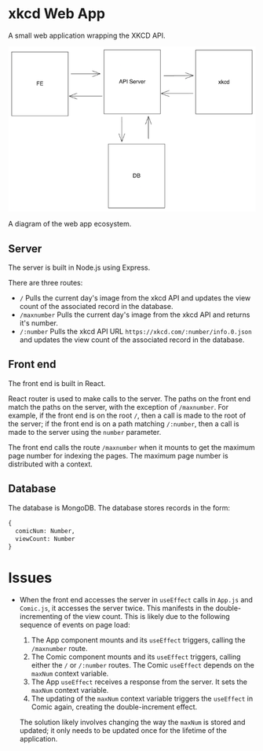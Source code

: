 # xkcd Web App

A small web application wrapping the XKCD API.

![Diagram](readme-assets/image.png)

A diagram of the web app ecosystem.

## Server

The server is built in Node.js using Express.

There are three routes:
 - `/` Pulls the current day's image from the xkcd API and updates the view count of the associated record in the database.
 - `/maxnumber` Pulls the current day's image from the xkcd API and returns it's number.
 - `/:number` Pulls the xkcd API URL `https://xkcd.com/:number/info.0.json` and updates the view count of the associated record in the database.

## Front end

The front end is built in React.

React router is used to make calls to the server. The paths on the front end match the paths on the server, with the exception of `/maxnumber`. For example, if the front end is on the root `/`, then a call is made to the root of the server; if the front end is on a path matching `/:number`, then a call is made to the server using the `number` parameter.

The front end calls the route `/maxnumber` when it mounts to get the maximum page number for indexing the pages. The maximum page number is distributed with a context.

## Database

The database is MongoDB. The database stores records in the form:
```
{
  comicNum: Number,
  viewCount: Number
}
```

# Issues

- When the front end accesses the server in `useEffect` calls in `App.js` and `Comic.js`, it accesses the server twice. This manifests in the double-incrementing of the view count. This is likely due to the following sequence of events on page load:
  1. The App component mounts and its `useEffect` triggers, calling the `/maxnumber` route.
  2. The Comic component mounts and its `useEffect` triggers, calling either the `/` or `/:number` routes. The Comic `useEffect` depends on the `maxNum` context variable.
  3. The App `useEffect` receives a response from the server. It sets the `maxNum` context variable.
  4. The updating of the `maxNum` context variable triggers the `useEffect` in Comic again, creating the double-increment effect.

  The solution likely involves changing the way the `maxNum` is stored and updated; it only needs to be updated once for the lifetime of the application.